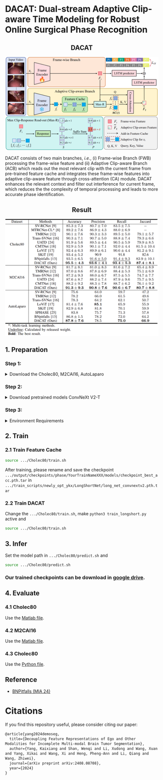 # DACAT: Dual-stream Adaptive Clip-aware Time Modeling for Robust Online Surgical Phase Recognition

<div align="center">
<h2>DACAT</h2>
<p align="center">
    <img src="fig/DACAT.png"/ width=1000> <br />
</p>
</div>

DACAT consists of two main branches, $\textit{i.e.}$, (i) Frame-wise Branch (FWB) processing the frame-wise feature and (ii) Adaptive Clip-aware Branch (ACB) which reads out the most relevant clip with the current frame from pre-trained feature cache and integrates these frame-wise features into adaptive clip-aware feature through cross-attention (CA) module. DACAT enhances the relevant context and filter out interference for current frame, which reduces the the complexity of temporal processing and leads to more accurate phase identification.

<div align="center">
<h2>Result</h2>
<p align="center">
    <img src="fig/Result.png"/ width=1000> <br />
</p>
</div>

## 1. Preparation

### Step 1:

<details>
<summary>Download the Cholec80, M2CAI16, AutoLaparo</summary>

- Access can be requested [Cholec80](http://camma.u-strasbg.fr/datasets), [M2CAI16](http://camma.u-strasbg.fr/datasets), [AutoLaparo](https://autolaparo.github.io/).
- Download the videos for each datasets and extract frames at 1fps. E.g. for `video01.mp4` with ffmpeg, run:
```bash
mkdir /<PATH_TO_THIS_FOLDER>/data/frames_1fps/01/
ffmpeg -hide_banner -i /<PATH_TO_VIDEOS>/video01.mp4 -r 1 -start_number 0 /<PATH_TO_THIS_FOLDER>/data/frames_1fps/01/%08d.jpg
```
- We also prepare a shell file to extract at [here](src/video2img.sh)
- The final dataset structure should look like this:

```
Cholec80/
	data/
		frames_1fps/
			01/
				00000001.jpg
				00000002.jpg
				00000003.jpg
				00000004.jpg
				...
			02/
				...
			...
			80/
				...
		phase_annotations/
			video01-phase.txt
			video02-phase.txt
			...
			video80-phase.txt
		tool_annotations/
			video01-tool.txt
			video02-tool.txt
			...
			video80-tool.txt
	output/
	train_scripts/
	predict.sh
	train.sh
```

</details>

### Step 2: 

<details>
<summary>Download pretrained models  ConvNeXt V2-T</summary>

<!-- - download ConvNeXt-T [weights](https://dl.fbaipublicfiles.com/convnext/convnext_tiny_1k_224_ema.pth) and place here: `train_scripts/convnext/convnext_tiny_1k_224_ema.pth` -->
- download ConvNeXt V2-T [weights](https://dl.fbaipublicfiles.com/convnext/convnextv2/im1k/convnextv2_tiny_1k_224_ema.pt) and place here: `.../train_scripts/convnext/convnextv2_tiny_1k_224_ema.pt`

</details>

### Step 3: 
<details>
<summary>Environment Requirements</summary>


See [requirements.txt](requirements.txt).

</details>


## 2. Train

### 2.1 Train Feature Cache
```bash
source .../Cholec80/train.sh
```
After training, please rename and save the checkpoint `.../output/checkpoints/phase/YourTrainNameXXX/models/checkpoint_best_acc.pth.tar` in `.../train_scripts/newly_opt_ykx/LongShortNet/long_net_convnextv2.pth.tar`

### 2.2 Train DACAT
Change the `.../Cholec80/train.sh`, make `python3 train_longshort.py` active and 
```bash
source .../Cholec80/train.sh
```

## 3. Infer
Set the model path in `.../Cholec80/predict.sh` and 
```bash
source .../Cholec80/predict.sh
```

### Our trained checkpoints can be download in [google drive](https://drive.google.com/file/d/1L6PmReQY2w_3FAcSgtDYf8PnSjU_auVr/view?usp=drive_link).

## 4. Evaluate

### 4.1 Cholec80
Use the [Matlab file](src/matlab-eval/Main.m).

### 4.2 M2CAI16
Use the [Matlab file](src/matlab-eval/Main_m2cai.m).

### 4.3 Cholec80
Use the [Python file](src/AutoLaparo/train_scripts/newly_opt_ykx/evaluation_total.py/#L66).

## Reference
* [BNPitfalls (MIA 24)](https://gitlab.com/nct_tso_public/pitfalls_bn)

# Citations
If you find this repository useful, please consider citing our paper:
```
@article{yang2024demoseg,
  title={Decoupling Feature Representations of Ego and Other Modalities for Incomplete Multi-modal Brain Tumor Segmentation},
  author={Yang, Kaixiang and Shan, Wenqi and Li, Xudong and Wang, Xuan and Yang, Xikai and Wang, Xi and Heng, Pheng-Ann and Li, Qiang and Wang, Zhiwei},
  journal={arXiv preprint arXiv:2408.08708},
  year={2024}
}
```
